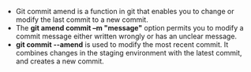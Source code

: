 * Git commit amend is a function in git that enables you to change or modify the last commit to a new commit.
* The **git amend commit –m "message"** option permits you to modify a commit message either written wrongly or has an unclear message. 
* **git commit --amend** is used to modify the most recent commit. It combines changes in the staging environment with the latest commit, and creates a new commit. 